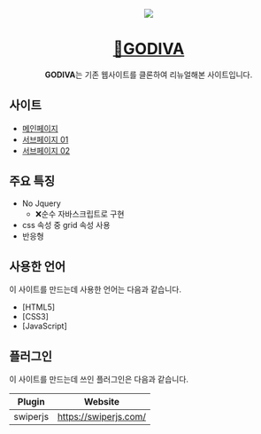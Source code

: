 <p align='middle'>
  <a href='http://uhj1993.dothome.co.kr/godiva/'>
    <img src='https://user-images.githubusercontent.com/72803184/111753391-28947c80-88da-11eb-8645-bacd24562e96.JPG'/>
  </a>
</p>


<h1 align='middle'>
  <a href='http://uhj1993.dothome.co.kr/godiva/'>🍫GODIVA</a>
</h1>

<p align='middle'>
  <strong>GODIVA</strong>는 기존 웹사이트를 클론하여 리뉴얼해본 사이트입니다.
</p>

## 사이트

- [메인페이지](http://uhj1993.dothome.co.kr/godiva/)
- [서브페이지 01](http://uhj1993.dothome.co.kr/godiva/page/ourstory/history.html)
- [서브페이지 02](http://uhj1993.dothome.co.kr/godiva/page/ourstory/store.html)

## 주요 특징
- No Jquery
  - ❌순수 자바스크립트로 구현
- css 속성 중 grid 속성 사용
- 반응형

## 사용한 언어

이 사이트를 만드는데 사용한 언어는 다음과 같습니다.

- [HTML5]
- [CSS3]
- [JavaScript]

## 플러그인

이 사이트를 만드는데 쓰인 플러그인은 다음과 같습니다.

| Plugin | Website |
| ------ | ------ |
| swiperjs | https://swiperjs.com/ |


